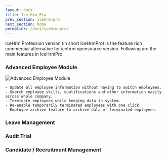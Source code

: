 ```yaml
---
layout: docs
title: Ice Hrm Pro
prev_section: icehrm-pro
next_section: home
permalink: /docs/icehrm-pro/
---
```


IceHrm Profession version (in short IceHrmPro) is the feature rich commercial alternative for icehrm
opensource version. Following are the main features in IceHrmPro

### Advanced Employee Module

![Advanced Employee Module](https://icehrm.s3.amazonaws.com/images/blog-images/advanced-employee-module.png)

    - Update all employee information without having to switch employees.
    - Search employee skills, qualifications and other information easily across whole company.
    - Terminate employees while keeping data in system.
    - Re-enable temporarily terminated employees with one click.
    - Employee archive feature to archive data of terminated employees.
    
### Leave Management

### Audit Trial

### Candidate / Recruitment Management



